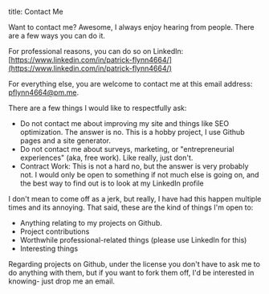 title: Contact Me

Want to contact me? Awesome, I always enjoy hearing from people. There are a few ways you can do it.

For professional reasons, you can do so on LinkedIn: [https://www.linkedin.com/in/patrick-flynn4664/](https://www.linkedin.com/in/patrick-flynn4664/)

For everything else, you are welcome to contact me at this email address: [pflynn4664@pm.me](mailto:pflynn4664@pm.me).

There are a few things I would like to respectfully ask:

- Do not contact me about improving my site and things like SEO optimization. The answer is no. This is a hobby project, I use Github pages and a site generator.   
- Do not contact me about surveys, marketing, or "entrepreneurial experiences" (aka, free work). Like really, just don't.   
- Contract Work: This is not a hard no, but the answer is very probably not. I would only be open to something if not much else is going on, and the best way to find out is to look at my LinkedIn profile   

I don't mean to come off as a jerk, but really, I have had this happen multiple times and its annoying. That said, these are the kind of things I'm open to:

- Anything relating to my projects on Github.   
- Project contributions   
- Worthwhile professional-related things (please use LinkedIn for this)   
- Interesting things   

Regarding projects on Github, under the license you don't have to ask me to do anything with them, but if you want to fork them off, I'd be interested in knowing- just drop me an email.

